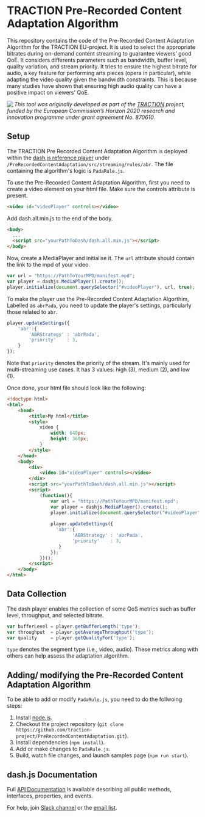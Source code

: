 # TRACTION Pre-Recorded Content Adaptation Algorithm

This repository contains the code of the Pre-Recorded Content Adaptation Algorithm for the TRACTION EU-project. It is used to select the appropriate bitrates during on-demand content streaming to guarantee viewers’ good QoE. It considers differents parameters such as bandwidth, buffer level, quality variation, and stream priority. It tries to ensure the highest bitrate for audio, a key feature for performing arts pieces (opera in particular), while adapting the video quality given the bandwidth constraints. This is because many studies have shown that ensuring high audio quality can have a positive impact on viewers' QoE.

<img src="https://www.traction-project.eu/wp-content/uploads/sites/3/2020/02/Logo-cabecera-Traction.png" align="left"/><em>This tool was originally developed as part of the <a href="https://www.traction-project.eu/">TRACTION</a> project, funded by the European Commission’s <a hef="http://ec.europa.eu/programmes/horizon2020/">Horizon 2020</a> research and innovation programme under grant agreement No. 870610.</em>

## Setup

The TRACTION Pre Recorded Content Adaptation Algorithm is deployed within the <a href=https://github.com/Dash-Industry-Forum/dash.js?>dash.js reference player</a> under `/PreRecordedContentAdaptation/src/streaming/rules/abr`. The file containing the algorithm's logic is `PadaRule.js`. 

To use the Pre-Recorded Content Adaptation Algorithm, first you need to create a video element on your html file. Make sure the controls attribute is present. 
```html
<video id="videoPlayer" controls></video>
```
Add dash.all.min.js to the end of the body.
```html
<body>
  ...
  <script src="yourPathToDash/dash.all.min.js"></script>
</body>
```
Now, create a MediaPlayer and initialise it. The `url` attribute should contain the link to the mpd of your video.
``` js
var url = "https://PathToYourMPD/manifest.mpd";
var player = dashjs.MediaPlayer().create();
player.initialize(document.querySelector("#videoPlayer"), url, true);
```
To make the player use the Pre-Recorded Content Adaptation Algorthim, Labelled as `abrPada`, you need to update the player's settings, particularly those related to `abr`. 
``` js
player.updateSettings({
    'abr':{
        'ABRStrategy' : 'abrPada',
        'priority'    : 3,
    }
});
```
Note that `priority` denotes the priority of the stream. It's mainly used for multi-streaming use cases. It has 3 values: high (3), medium (2), and low (1). 

Once done, your html file should look like the following: 
```html
<!doctype html>
<html>
    <head>
        <title>My html</title>
        <style>
            video {
                width: 640px;
                height: 360px;
            }
        </style>
    </head>
    <body>
        <div>
            <video id="videoPlayer" controls></video>
        </div>
        <script src="yourPathToDash/dash.all.min.js"></script>
        <script>
            (function(){
                var url = "https://PathToYourMPD/manifest.mpd";
                var player = dashjs.MediaPlayer().create();
                player.initialize(document.querySelector("#videoPlayer"), url, true);
          
                player.updateSettings({
                  'abr':{
                        'ABRStrategy' : 'abrPada',
                        'priority'    : 3,
                   }
                });
            })();
        </script>
    </body>
</html>
```

## Data Collection

The dash player enables the collection of some QoS metrics such as buffer level, throughput, and selected bitrate. 
``` js
var bufferLevel = player.getBufferLength('type');
var throughput  = player.getAverageThroughput('type');
var quality     = player.getQualityFor('type');
```
`type` denotes the segment type (i.e., video, audio). These metrics along with others can help assess the adaptation algorithm. 

## Adding/ modifying the Pre-Recorded Content Adaptation Algorithm

To be able to add or modify `PadaRule.js`, you need to do the follwoing steps: 

1. Install [node.js](http://nodejs.org/).
2. Checkout the project repository (```git clone https://github.com/traction-project/PreRecordedContentAdaptation.git```). 
3. Install dependencies (```npm install```). 
4. Add or make changes to `PadaRule.js`.  
5. Build, watch file changes, and launch samples page (```npm run start```).

## dash.js Documentation

Full [API Documentation](http://cdn.dashjs.org/latest/jsdoc/module-MediaPlayer.html) is available describing all public methods, interfaces, properties, and events.

For help, join [Slack channel](https://dashif-slack.azurewebsites.net) or the [email list](https://groups.google.com/d/forum/dashjs). 
 

